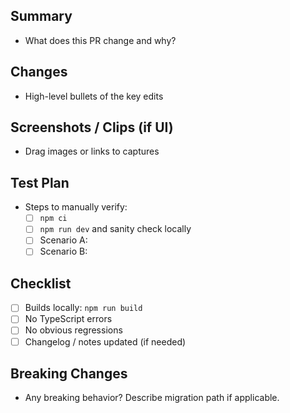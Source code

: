 ## Summary

- What does this PR change and why?

## Changes

- High-level bullets of the key edits

## Screenshots / Clips (if UI)

- Drag images or links to captures

## Test Plan

- Steps to manually verify:
  - [ ] `npm ci`
  - [ ] `npm run dev` and sanity check locally
  - [ ] Scenario A:
  - [ ] Scenario B:

## Checklist

- [ ] Builds locally: `npm run build`
- [ ] No TypeScript errors
- [ ] No obvious regressions
- [ ] Changelog / notes updated (if needed)

## Breaking Changes

- Any breaking behavior? Describe migration path if applicable.
